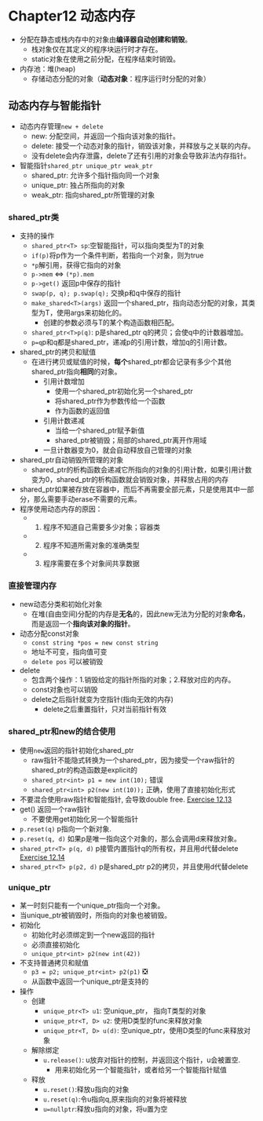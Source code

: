 # Chapter12 动态内存
- 分配在静态或栈内存中的对象由**编译器自动创建和销毁**。
  - 栈对象仅在其定义的程序块运行时才存在。
  - static对象在使用之前分配，在程序结束时销毁。
- 内存池：堆(heap)
  - 存储动态分配的对象（**动态对象**：程序运行时分配的对象）

## 动态内存与智能指针
- 动态内存管理`new + delete`
  - new: 分配空间，并返回一个指向该对象的指针。
  - delete: 接受一个动态对象的指针，销毁该对象，并释放与之关联的内存。
  - 没有delete会内存泄露，delete了还有引用的对象会导致非法内存指针。
- 智能指针`shared_ptr unique_ptr weak_ptr`
  - shared_ptr: 允许多个指针指向同一个对象
  - unique_ptr: 独占所指向的对象
  - weak_ptr: 指向shared_ptr所管理的对象

### shared_ptr类
- 支持的操作
  - `shared_ptr<T> sp`:空智能指针，可以指向类型为T的对象
  - `if(p)`将p作为一个条件判断，若指向一个对象，则为true
  - `*p`解引用，获得它指向的对象
  - `p->mem` <=>  `(*p).mem`
  - `p->get()` 返回p中保存的指针
  - `swap(p, q); p.swap(q);` 交换p和q中保存的指针
  - `make_shared<T>(args)` 返回一个shared_ptr，指向动态分配的对象，其类型为T，使用args来初始化的。
    - 创建的参数必须与T的某个构造函数相匹配。
  - `shared_ptr<T>p(q)`: p是shared_ptr q的拷贝；会使q中的计数器增加。
  - `p=q`p和q都是shared_ptr，递减p的引用计数，增加q的引用计数。
- shared_ptr的拷贝和赋值
  - 在进行拷贝或赋值的时候，**每个**shared_ptr都会记录有多少个其他shared_ptr指向**相同**的对象。
    -  引用计数增加
       -  使用一个shared_ptr初始化另一个shared_ptr
       -  将shared_ptr作为参数传给一个函数
       -  作为函数的返回值
    - 引用计数递减
      - 当给一个shared_ptr赋予新值
      - shared_ptr被销毁；局部的shared_ptr离开作用域
    - 一旦计数器变为0，就会自动释放自己管理的对象
- shared_ptr自动销毁所管理的对象
  - shared_ptr的析构函数会递减它所指向的对象的引用计数，如果引用计数变为0，shared_ptr的析构函数就会销毁对象，并释放占用的内存
- shared_ptr如果被存放在容器中，而后不再需要全部元素，只是使用其中一部分，那么需要手动erase不需要的元素。
- 程序使用动态内存的原因：
  - 1. 程序不知道自己需要多少对象；容器类
  - 2. 程序不知道所需对象的准确类型
  - 3. 程序需要在多个对象间共享数据

### 直接管理内存
- new动态分类和初始化对象
  - 在堆(自由空间)分配的内存是**无名**的，因此new无法为分配的对象**命名**，而是返回一个**指向该对象的指针**。
- 动态分配const对象
  - `const string *pos = new const string`
  - 地址不可变，指向值可变
  - `delete pos` 可以被销毁
- delete
  - 包含两个操作：1.销毁给定的指针所指的对象；2.释放对应的内存。
  - const对象也可以销毁
  - delete之后指针就变为空指针(指向无效的内存)
    - delete之后重置指针，只对当前指针有效

### shared_ptr和new的结合使用
- 使用`new`返回的指针初始化shared_ptr
  - raw指针不能隐式转换为一个shared_ptr，因为接受一个raw指针的shared_ptr的构造函数是explicit的
  - `shared_ptr<int> p1 = new int(10);` 错误
  - `shared_ptr<int> p2(new int(10));` 正确，使用了直接初始化形式
- 不要混合使用raw指针和智能指针, 会导致double free. [Exercise 12.13](../ch12/ex12_13.cpp)
- get() 返回一个raw指针
  - 不要使用get初始化另一个智能指针
- `p.reset(q)` p指向一个新对象. 
- `p.reset(q, d)` 如果p是唯一指向这个对象的，那么会调用d来释放对象。
- `shared_ptr<T> p(q, d)` p接管内置指针q的所有权，并且用d代替delete [Exercise 12.14](../ch12/ex12_14.cpp)
- `shared_ptr<T> p(p2, d)` p是shared_ptr p2的拷贝，并且使用d代替delete


### unique_ptr
- 某一时刻只能有一个unique_ptr指向一个对象。
- 当unique_ptr被销毁时，所指向的对象也被销毁。
- 初始化
  - 初始化时必须绑定到一个new返回的指针
  - 必须直接初始化
  - `unique_ptr<int> p2(new int(42))`
- 不支持普通拷贝和赋值
  - `p3 = p2; unique_ptr<int> p2(p1)` ❎
  - 从函数中返回一个unique_ptr是支持的
- 操作
  - 创建
    - `unique_ptr<T> u1`: 空unique_ptr， 指向T类型的对象
    - `unique_ptr<T, D> u2`: 使用D类型的func来释放对象
    - `unique_ptr<T, D> u(d)`: 空unique_ptr，使用D类型的func来释放对象
  - 解除绑定
    - `u.release()`: u放弃对指针的控制，并返回这个指针，u会被置空.
      - 用来初始化另一个智能指针，或者给另一个智能指针赋值
  - 释放
    - `u.reset()`:释放u指向的对象
    - `u.reset(q)`:令u指向q,原来指向的对象将被释放
    - `u=nullptr`:释放u指向的对象，将u置为空